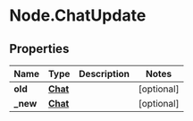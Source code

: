 # Node.ChatUpdate

## Properties

Name | Type | Description | Notes
------------ | ------------- | ------------- | -------------
**old** | [**Chat**](Chat.md) |  | [optional] 
**_new** | [**Chat**](Chat.md) |  | [optional] 


